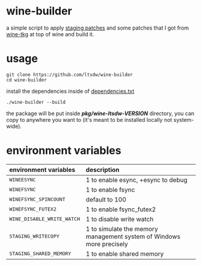 # wine-builder

a simple script to apply [staging patches](https://github.com/wine-staging/wine-staging) and some patches that I got from [wine-tkg](https://github.com/Frogging-Family/wine-tkg-git) at top of wine and build it.

# usage

```
git clone https://github.com/ltsdw/wine-builder
cd wine-builder
```

install the dependencies inside of [dependencies.txt](https://github.com/ltsdw/wine-builder/blob/main/dependencies.txt)

```
./wine-builder --build
```

the package will be put inside ___pkg/wine-ltsdw-VERSION___ directory, you can copy to anywhere you want to (it's meant to be installed locally not system-wide).

# environment variables

| environment variables | description |
| :-------------------- | :---------- |
| <tt>WINEESYNC</tt>                 | 1 to enable esync, +esync to debug
| <tt>WINEFSYNC</tt>                 | 1 to enable fsync
| <tt>WINEFSYNC_SPINCOUNT</tt>       | default to 100
| <tt>WINEFSYNC_FUTEX2</tt>          | 1 to enable fsync_futex2
| <tt>WINE_DISABLE_WRITE_WATCH</tt>  | 1 to disable write watch
| <tt>STAGING_WRITECOPY</tt>         | 1 to simulate the memory management system of Windows more precisely
| <tt>STAGING_SHARED_MEMORY</tt>     | 1 to enable shared memory
  
